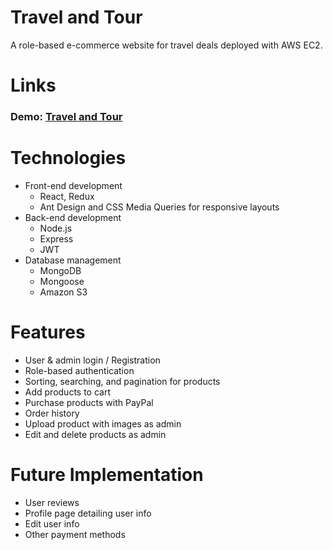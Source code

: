 # Travel and Tour 
A role-based e-commerce website for travel deals deployed with AWS EC2.

# Links
### Demo: [Travel and Tour](http://ec2-54-176-229-58.us-west-1.compute.amazonaws.com/)

# Technologies
- Front-end development
	- React, Redux
	- Ant Design and CSS Media Queries for responsive layouts
- Back-end development
	- Node.js
	- Express
	- JWT
- Database management
	- MongoDB
	- Mongoose
	- Amazon S3
	
# Features
- User & admin login / Registration
- Role-based authentication
- Sorting, searching, and pagination for products
- Add products to cart
- Purchase products with PayPal
- Order history
- Upload product with images as admin
- Edit and delete products as admin

# Future Implementation
- User reviews
- Profile page detailing user info
- Edit user info
- Other payment methods
